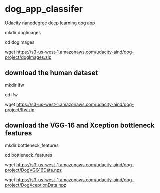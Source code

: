 # dog_app_classifer
Udacity nanodegree deep learning dog app 

mkdir dogImages

cd dogImages

wget https://s3-us-west-1.amazonaws.com/udacity-aind/dog-project/dogImages.zip


## download the human dataset
mkdir lfw

cd lfw

wget https://s3-us-west-1.amazonaws.com/udacity-aind/dog-project/lfw.zip


## download the VGG-16 and Xception bottleneck features
mkdir bottleneck_features

cd bottleneck_features

wget https://s3-us-west-1.amazonaws.com/udacity-aind/dog-project/DogVGG16Data.npz

wget https://s3-us-west-1.amazonaws.com/udacity-aind/dog-project/DogXceptionData.npz

